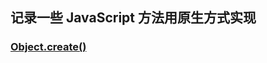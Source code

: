   ##  记录一些 JavaScript 方法用原生方式实现

  ###  [Object.create()](https://developer.mozilla.org/zh-CN/docs/Web/JavaScript/Reference/Global_Objects/Object/create)

  